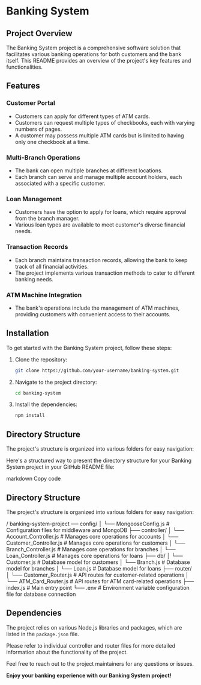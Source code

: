 # Banking System
## Project Overview

The Banking System project is a comprehensive software solution that facilitates various banking operations for both customers and the bank itself. This README provides an overview of the project's key features and functionalities.

## Features

### Customer Portal

- Customers can apply for different types of ATM cards.
- Customers can request multiple types of checkbooks, each with varying numbers of pages.
- A customer may possess multiple ATM cards but is limited to having only one checkbook at a time.

### Multi-Branch Operations

- The bank can open multiple branches at different locations.
- Each branch can serve and manage multiple account holders, each associated with a specific customer.

### Loan Management

- Customers have the option to apply for loans, which require approval from the branch manager.
- Various loan types are available to meet customer's diverse financial needs.

### Transaction Records

- Each branch maintains transaction records, allowing the bank to keep track of all financial activities.
- The project implements various transaction methods to cater to different banking needs.

### ATM Machine Integration

- The bank's operations include the management of ATM machines, providing customers with convenient access to their accounts.

## Installation

To get started with the Banking System project, follow these steps:

1. Clone the repository:
   ```bash
   git clone https://github.com/your-username/banking-system.git

2. Navigate to the project directory:
   ```bash
   cd banking-system

3. Install the dependencies:
   ```bash
   npm install

## Directory Structure

The project's structure is organized into various folders for easy navigation:

Here's a structured way to present the directory structure for your Banking System project in your GitHub README file:

markdown
Copy code
## Directory Structure

The project's structure is organized into various folders for easy navigation:

/ banking-system-project 
── config/ │ └── MongooseConfig.js # Configuration files for middleware and MongoDB ├── controller/ │ └── Account_Controller.js # Manages core operations for accounts │ └── Customer_Controller.js # Manages core operations for customers │ └── Branch_Controller.js # Manages core operations for branches │ └── Loan_Controller.js # Manages core operations for loans ├── db/ │ └── Customer.js # Database model for customers │ └── Branch.js # Database model for branches │ └── Loan.js # Database model for loans ├── router/ │ └── Customer_Router.js # API routes for customer-related operations │ └── ATM_Card_Router.js # API routes for ATM card-related operations ├── index.js # Main entry point └── .env # Environment variable configuration file for database connection

## Dependencies
The project relies on various Node.js libraries and packages, which are listed in the `package.json` file.

Please refer to individual controller and router files for more detailed information about the functionality of the project.

Feel free to reach out to the project maintainers for any questions or issues.

**Enjoy your banking experience with our Banking System project!**
